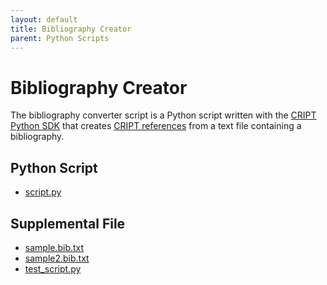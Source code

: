 ```yaml
---
layout: default
title: Bibliography Creator
parent: Python Scripts
---
```


# Bibliography Creator

The bibliography converter script is a Python script written with the [CRIPT Python SDK](https://github.com/C-Accel-CRIPT/cript) that creates [CRIPT references](https://criptapp.org/reference/) from a text file containing a bibliography.

## Python Script
* [script.py](python_sdk_scripts/bibliography_creator/script.py)


## Supplemental File
* [sample.bib.txt](python_sdk_scripts/bibliography_creator/sample.bib.txt)
* [sample2.bib.txt](python_sdk_scripts/bibliography_creator/sample2.bib.txt)
* [test_script.py](python_sdk_scripts/bibliography_creator/test_script.py)
